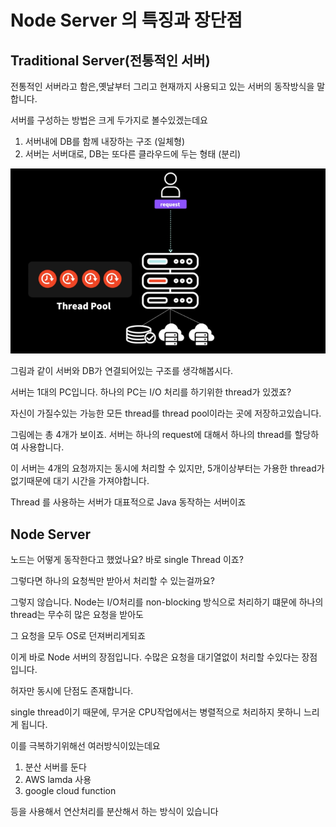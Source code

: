 # Node Server 의 특징과 장단점

## Traditional Server(전통적인 서버)

전통적인 서버라고 함은,옛날부터 그리고 현재까지 사용되고 있는 서버의 동작방식을 말합니다.

서버를 구성하는 방법은 크게 두가지로 볼수있겠는데요

1. 서버내에 DB를 함께 내장하는 구조 (일체형)
2. 서버는 서버대로, DB는 또다른 클라우드에 두는 형태 (분리)

![](./img/server.png)

그림과 같이 서버와 DB가 연결되어있는 구조를 생각해봅시다.

서버는 1대의 PC입니다. 하나의 PC는 I/O 처리를 하기위한 thread가 있겠죠?

자신이 가질수있는 가능한 모든 thread를 thread pool이라는 곳에 저장하고있습니다.

그림에는 총 4개가 보이죠. 서버는 하나의 request에 대해서 하나의 thread를 할당하여 사용합니다.

이 서버는 4개의 요청까지는 동시에 처리할 수 있지만, 5개이상부터는 가용한 thread가 없기때문에 대기 시간을 가져야합니다.

Thread 를 사용하는 서버가 대표적으로 Java 동작하는 서버이죠

## Node Server

노드는 어떻게 동작한다고 했었나요? 바로 single Thread 이죠?

그렇다면 하나의 요청씩만 받아서 처리할 수 있는걸까요?

그렇지 않습니다. Node는 I/O처리를 non-blocking 방식으로 처리하기 떄문에 하나의 thread는 무수히 많은 요청을 받아도

그 요청을 모두 OS로 던져버리게되죠

이게 바로 Node 서버의 장점입니다. 수많은 요청을 대기열없이 처리할 수있다는 장점입니다.

허자만 동시에 단점도 존재합니다.

single thread이기 때문에, 무거운 CPU작업에서는 병렬적으로 처리하지 못하니 느리게 됩니다.

이를 극복하기위해선 여러방식이있는데요

1. 분산 서버를 둔다
2. AWS lamda 사용
3. google cloud function

등을 사용해서 연산처리를 분산해서 하는 방식이 있습니다

